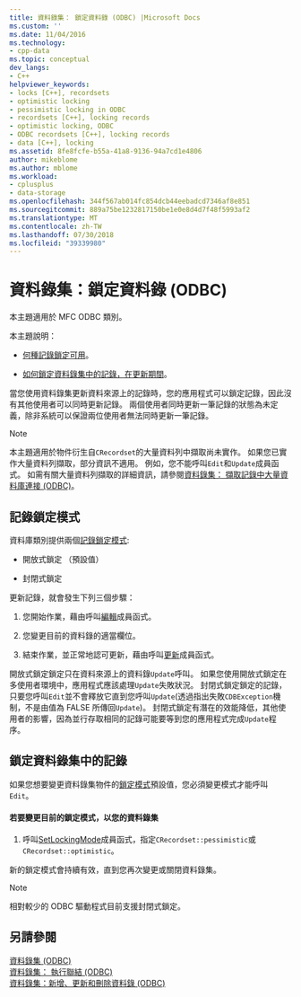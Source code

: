 ```yaml
---
title: 資料錄集： 鎖定資料錄 (ODBC) |Microsoft Docs
ms.custom: ''
ms.date: 11/04/2016
ms.technology:
- cpp-data
ms.topic: conceptual
dev_langs:
- C++
helpviewer_keywords:
- locks [C++], recordsets
- optimistic locking
- pessimistic locking in ODBC
- recordsets [C++], locking records
- optimistic locking, ODBC
- ODBC recordsets [C++], locking records
- data [C++], locking
ms.assetid: 8fe8fcfe-b55a-41a8-9136-94a7cd1e4806
author: mikeblome
ms.author: mblome
ms.workload:
- cplusplus
- data-storage
ms.openlocfilehash: 344f567ab014fc854dcb44eebadcd7346af8e851
ms.sourcegitcommit: 889a75be1232817150be1e0e8d4d7f48f5993af2
ms.translationtype: MT
ms.contentlocale: zh-TW
ms.lasthandoff: 07/30/2018
ms.locfileid: "39339980"
---
```

# <a name="recordset-locking-records-odbc"></a>資料錄集：鎖定資料錄 (ODBC)
本主題適用於 MFC ODBC 類別。  
  
 本主題說明：  
  
-   [何種記錄鎖定可用](#_core_record.2d.locking_modes)。  
  
-   [如何鎖定資料錄集中的記錄，在更新期間](#_core_locking_records_in_your_recordset)。  
  
 當您使用資料錄集更新資料來源上的記錄時，您的應用程式可以鎖定記錄，因此沒有其他使用者可以同時更新記錄。 兩個使用者同時更新一筆記錄的狀態為未定義，除非系統可以保證兩位使用者無法同時更新一筆記錄。  
  
> [!NOTE]
>  本主題適用於物件衍生自`CRecordset`的大量資料列中擷取尚未實作。 如果您已實作大量資料列擷取，部分資訊不適用。 例如，您不能呼叫`Edit`和`Update`成員函式。 如需有關大量資料列擷取的詳細資訊，請參閱[資料錄集： 擷取記錄中大量資料庫連接 (ODBC)](../../data/odbc/recordset-fetching-records-in-bulk-odbc.md)。  
  
##  <a name="_core_record.2d.locking_modes"></a> 記錄鎖定模式  
 資料庫類別提供兩個[記錄鎖定模式](../../mfc/reference/crecordset-class.md#setlockingmode):  
  
-   開放式鎖定 （預設值）  
  
-   封閉式鎖定  
  
 更新記錄，就會發生下列三個步驟：  
  
1.  您開始作業，藉由呼叫[編輯](../../mfc/reference/crecordset-class.md#edit)成員函式。  
  
2.  您變更目前的資料錄的適當欄位。  
  
3.  結束作業，並正常地認可更新，藉由呼叫[更新](../../mfc/reference/crecordset-class.md#update)成員函式。  
  
 開放式鎖定鎖定只在資料來源上的資料錄`Update`呼叫。 如果您使用開放式鎖定在多使用者環境中，應用程式應該處理`Update`失敗狀況。 封閉式鎖定鎖定的記錄，只要您呼叫`Edit`並不會釋放它直到您呼叫`Update`(透過指出失敗`CDBException`機制，不是由值為 FALSE 所傳回`Update`)。 封閉式鎖定有潛在的效能降低，其他使用者的影響，因為並行存取相同的記錄可能要等到您的應用程式完成`Update`程序。  
  
##  <a name="_core_locking_records_in_your_recordset"></a> 鎖定資料錄集中的記錄  
 如果您想要變更資料錄集物件的[鎖定模式](#_core_record.2d.locking_modes)預設值，您必須變更模式才能呼叫`Edit`。  
  
#### <a name="to-change-the-current-locking-mode-for-your-recordset"></a>若要變更目前的鎖定模式，以您的資料錄集  
  
1.  呼叫[SetLockingMode](../../mfc/reference/crecordset-class.md#setlockingmode)成員函式，指定`CRecordset::pessimistic`或`CRecordset::optimistic`。  
  
 新的鎖定模式會持續有效，直到您再次變更或關閉資料錄集。  
  
> [!NOTE]
>  相對較少的 ODBC 驅動程式目前支援封閉式鎖定。  
  
## <a name="see-also"></a>另請參閱  
 [資料錄集 (ODBC)](../../data/odbc/recordset-odbc.md)   
 [資料錄集： 執行聯結 (ODBC)](../../data/odbc/recordset-performing-a-join-odbc.md)   
 [資料錄集：新增、更新和刪除資料錄 (ODBC)](../../data/odbc/recordset-adding-updating-and-deleting-records-odbc.md)